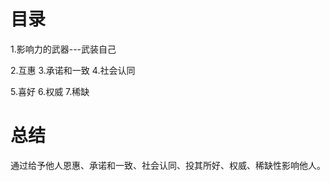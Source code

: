 # 目录
1.影响力的武器---武装自己

2.互惠
3.承诺和一致
4.社会认同

5.喜好
6.权威
7.稀缺

# 总结
  通过给予他人恩惠、承诺和一致、社会认同、投其所好、权威、稀缺性影响他人。